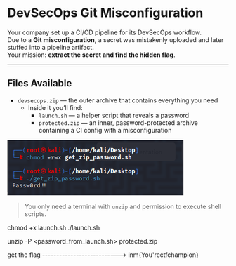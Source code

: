 # DevSecOps Git Misconfiguration

Your company set up a CI/CD pipeline for its DevSecOps workflow.  
Due to a **Git misconfiguration**, a secret was mistakenly uploaded and later stuffed into a pipeline artifact.  
Your mission: **extract the secret and find the hidden flag**.

---

## Files Available

- `devsecops.zip` — the outer archive that contains everything you need
  - Inside it you’ll find:
    - `launch.sh` — a helper script that reveals a password
    - `protected.zip` — an inner, password-protected archive containing a CI config with a misconfiguration

![alt text](image.png)

> You only need a terminal with `unzip` and permission to execute shell scripts.

chmod +x launch.sh
./launch.sh

unzip -P <password_from_launch.sh> protected.zip

get the flag --------------------------->   inm{You'rectfchampion}

